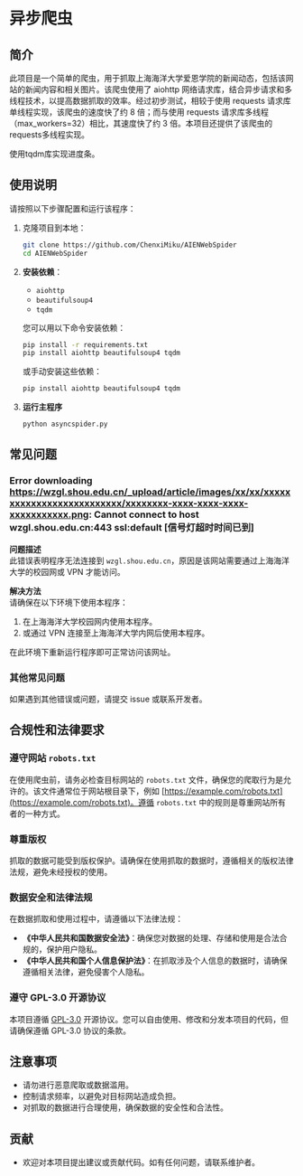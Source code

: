 # 异步爬虫

## 简介

此项目是一个简单的爬虫，用于抓取上海海洋大学爱恩学院的新闻动态，包括该网站的新闻内容和相关图片。该爬虫使用了 aiohttp 网络请求库，结合异步请求和多线程技术，以提高数据抓取的效率。经过初步测试，相较于使用 requests 请求库单线程实现，该爬虫的速度快了约 8 倍；而与使用 requests 请求库多线程（max_workers=32）相比，其速度快了约 3 倍。本项目还提供了该爬虫的requests多线程实现。

使用tqdm库实现进度条。

## 使用说明
请按照以下步骤配置和运行该程序：

1. 克隆项目到本地：
    ```bash
    git clone https://github.com/ChenxiMiku/AIENWebSpider
    cd AIENWebSpider
    ```

2. **安装依赖**：
   - `aiohttp`
   - `beautifulsoup4`
   - `tqdm`
   
   您可以用以下命令安装依赖：
   ```bash
   pip install -r requirements.txt
   pip install aiohttp beautifulsoup4 tqdm
   ```

   或手动安装这些依赖：
   ```bash
   pip install aiohttp beautifulsoup4 tqdm
   ```

3. **运行主程序**
   ```bash
   python asyncspider.py
   ```

## 常见问题

### Error downloading https://wzgl.shou.edu.cn/_upload/article/images/xx/xx/xxxxxxxxxxxxxxxxxxxxxxxxxx/xxxxxxxx-xxxx-xxxx-xxxx-xxxxxxxxxxx.png: Cannot connect to host wzgl.shou.edu.cn:443 ssl:default [信号灯超时时间已到]
**问题描述**  
此错误表明程序无法连接到 `wzgl.shou.edu.cn`，原因是该网站需要通过上海海洋大学的校园网或 VPN 才能访问。

**解决方法**  
请确保在以下环境下使用本程序：
1. 在上海海洋大学校园网内使用本程序。
2. 或通过 VPN 连接至上海海洋大学内网后使用本程序。

在此环境下重新运行程序即可正常访问该网址。

### 其他常见问题
如果遇到其他错误或问题，请提交 issue 或联系开发者。

## 合规性和法律要求

### 遵守网站 `robots.txt`

在使用爬虫前，请务必检查目标网站的 `robots.txt` 文件，确保您的爬取行为是允许的。该文件通常位于网站根目录下，例如 [https://example.com/robots.txt](https://example.com/robots.txt)。遵循 `robots.txt` 中的规则是尊重网站所有者的一种方式。

### 尊重版权

抓取的数据可能受到版权保护。请确保在使用抓取的数据时，遵循相关的版权法律法规，避免未经授权的使用。

### 数据安全和法律法规

在数据抓取和使用过程中，请遵循以下法律法规：

- **《中华人民共和国数据安全法》**：确保您对数据的处理、存储和使用是合法合规的，保护用户隐私。
- **《中华人民共和国个人信息保护法》**：在抓取涉及个人信息的数据时，请确保遵循相关法律，避免侵害个人隐私。

### 遵守 GPL-3.0 开源协议

本项目遵循 [GPL-3.0](https://www.gnu.org/licenses/gpl-3.0.html) 开源协议。您可以自由使用、修改和分发本项目的代码，但请确保遵循 GPL-3.0 协议的条款。

## 注意事项

- 请勿进行恶意爬取或数据滥用。
- 控制请求频率，以避免对目标网站造成负担。
- 对抓取的数据进行合理使用，确保数据的安全性和合法性。

## 贡献

- 欢迎对本项目提出建议或贡献代码。如有任何问题，请联系维护者。